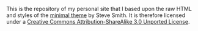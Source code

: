 This is the repository of my personal site that I based upon the raw HTML and styles of the [minimal theme](https://github.com/orderedlist/minimal) by Steve Smith. It is therefore licensed under a [Creative Commons Attribution-ShareAlike 3.0 Unported License](http://creativecommons.org/licenses/by-sa/3.0/).



